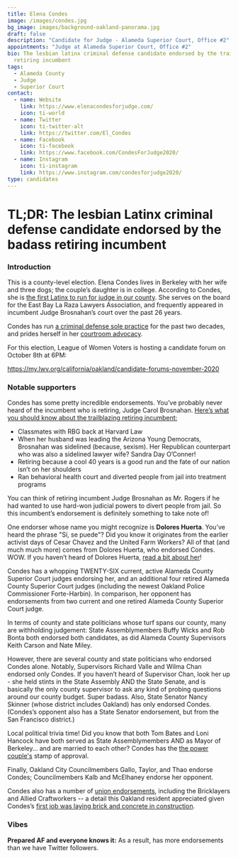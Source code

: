 ```yaml
---
title: Elena Condes
image: /images/condes.jpg
bg_image: images/background-oakland-panorama.jpg
draft: false
description: "Candidate for Judge - Alameda Superior Court, Office #2"
appointments: "Judge at Alameda Superior Court, Office #2"
bio: The lesbian latinx criminal defense candidate endorsed by the trailblazing
  retiring incumbent
tags:
  - Alameda County
  - Judge
  - Superior Court
contact:
  - name: Website
    link: https://www.elenacondesforjudge.com/
    icon: ti-world
  - name: Twitter
    icon: ti-twitter-alt
    link: https://twitter.com/El_Condes
  - name: Facebook
    icon: ti-facebook
    link: https://www.facebook.com/CondesForJudge2020/
  - name: Instagram
    icon: ti-instagram
    link: https://www.instagram.com/condesforjudge2020/
type: candidates
---
```

# TL;DR: The lesbian Latinx criminal defense candidate endorsed by the badass retiring incumbent

### Introduction

This is a county-level election. Elena Condes lives in Berkeley with her wife and three dogs; the couple’s daughter is in college. According to Condes, she is [the first Latinx to run for judge in our county](https://www.elenacondesforjudge.com/about.html). She serves on the board for the East Bay La Raza Lawyers Association, and frequently appeared in incumbent Judge Brosnahan’s court over the past 26 years.

Condes has run [a criminal defense sole practice](https://www.mercurynews.com/2020/01/14/editorial-elect-elena-condes-for-alameda-superior-court-judge/) for the past two decades, and prides herself in her [courtroom advocacy](https://www.mercurynews.com/2020/01/14/editorial-elect-elena-condes-for-alameda-superior-court-judge/).

For this election, League of Women Voters is hosting a candidate forum on October 8th at 6PM:

https://my.lwv.org/california/oakland/candidate-forums-november-2020

### Notable supporters

Condes has some pretty incredible endorsements. You’ve probably never heard of the incumbent who is retiring, Judge Carol Brosnahan. [Here’s what you should know about the trailblazing retiring incumbent:](https://www.sfchronicle.com/crime/article/Alameda-County-judge-celebrates-40-years-on-14072589.php)

* Classmates with RBG back at Harvard Law
* When her husband was leading the Arizona Young Democrats, Brosnahan was sidelined (because, sexism). Her Republican counterpart who was also a sidelined lawyer wife? Sandra Day O’Conner!
* Retiring because a cool 40 years is a good run and the fate of our nation isn’t on her shoulders
* Ran behavioral health court and diverted people from jail into treatment programs

You can think of retiring incumbent Judge Brosnahan as Mr. Rogers if he had wanted to use hard-won judicial powers to divert people from jail. So this incumbent’s endorsement is definitely something to take note of!

One endorser whose name you might recognize is **Dolores Huerta**. You’ve heard the phrase "Sí, se puede"? Did you know it originates from the earlier activist days of Cesar Chavez and the United Farm Workers? All of that (and much much more) comes from Dolores Huerta, who endorsed Condes. WOW. If you haven’t heard of Dolores Huerta, [read a bit about her](https://en.wikipedia.org/wiki/Dolores_Huerta)!

Condes has a whopping TWENTY-SIX current, active Alameda County Superior Court judges endorsing her, and an additional four retired Alameda County Superior Court judges (including the newest Oakland Police Commissioner Forte-Harbin). In comparison, her opponent has endorsements from two current and one retired Alameda County Superior Court judge.

In terms of county and state politicians whose turf spans our county, many are withholding judgement: State Assemblymembers Buffy Wicks and Rob Bonta both endorsed both candidates, as did Alameda County Supervisors Keith Carson and Nate Miley.

However, there are several county and state politicians who endorsed Condes alone. Notably, Supervisors Richard Valle and Wilma Chan endorsed only Condes. If you haven’t heard of Supervisor Chan, look her up - she held stints in the State Assembly AND the State Senate, and is basically the only county supervisor to ask any kind of probing questions around our county budget. Super badass. Also, State Senator Nancy Skinner (whose district includes Oakland) has only endorsed Condes. (Condes’s opponent also has a State Senator endorsement, but from the San Francisco district.)

Local political trivia time! Did you know that both Tom Bates and Loni Hancock have both served as State Assemblymembers AND as Mayor of Berkeley… and are married to each other? [](http://www.oaklandmagazine.com/November-2016/The-Original-Power-Couple/index.php?cparticle=1&siarticle=0)Condes has the [the power couple's](http://www.oaklandmagazine.com/November-2016/The-Original-Power-Couple/index.php?cparticle=1&siarticle=0) stamp of approval.

Finally, Oakland City Councilmembers Gallo, Taylor, and Thao endorse Condes; Councilmembers Kalb and McElhaney endorse her opponent.

Condes also has a number of [union endorsements](https://www.elenacondesforjudge.com/endorsements.html), including the Bricklayers and Allied Craftworkers -- a detail this Oakland resident appreciated given Condes’s [first job was laying brick and concrete in construction](https://ballotpedia.org/Elena_Condes).

### Vibes

**Prepared AF and everyone knows it:** As a result, has more endorsements than we have Twitter followers.
